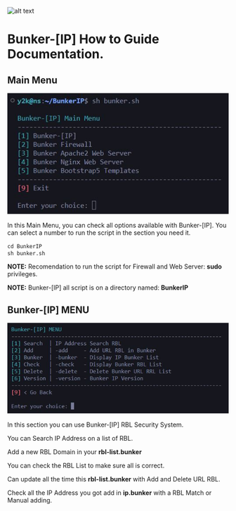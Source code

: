 ![alt text](https://dnsbl.evilnet.org/assets/img/bunker-ip-small-logo.png)

# Bunker-[IP] How to Guide Documentation.

## Main Menu

![alt text](https://raw.githubusercontent.com/Bunker-IP/BunkerIP-Help/main/bunker-img/MainMenu.jpg)

In this Main Menu, you can check all options available with Bunker-[IP]. 
You can select a number to run the script in the section you need it.

```
cd BunkerIP
sh bunker.sh
```

**NOTE:** Recomendation to run the script for Firewall and Web Server: **sudo** privileges.

**NOTE:** Bunker-[IP] all script is on a directory named: **BunkerIP**


## Bunker-[IP] MENU

![alt text](https://raw.githubusercontent.com/Bunker-IP/BunkerIP-Help/main/bunker-img/BunkerIP-Menu.JPG)

In this section you can use Bunker-[IP] RBL Security System.

You can Search IP Address on a list of RBL.

Add a new RBL Domain in your **rbl-list.bunker**

You can check the RBL List to make sure all is correct.

Can update all the time this **rbl-list.bunker** with Add and Delete URL RBL.

Check all the IP Address you got add in **ip.bunker** with a RBL Match or Manual adding.







